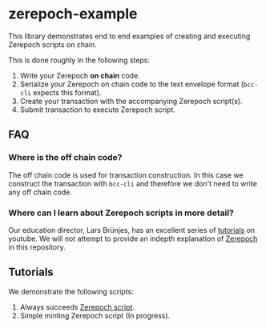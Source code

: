 # zerepoch-example

This library demonstrates end to end examples of creating and executing Zerepoch scripts on chain.

This is done roughly in the following steps:

1. Write your Zerepoch **on chain** code.
2. Serialize your Zerepoch on chain code to the text envelope format (`bcc-cli` expects this format).
3. Create your transaction with the accompanying Zerepoch script(s).
4. Submit transaction to execute Zerepoch script.

## FAQ

### Where is the off chain code?

The off chain code is used for transaction construction. In this case we construct the transaction with `bcc-cli` and therefore we don't need to write any off chain code.

### Where can I learn about Zerepoch scripts in more detail?

Our education director, Lars Brünjes, has an excellent series of [tutorials](https://youtu.be/IEn6jUo-0vU) on youtube. We will not attempt to provide an indepth explanation of [Zerepoch](https://docs.bcc.org/projects/zerepoch/en/latest/) in this repository.

## Tutorials

We demonstrate the following scripts:

1. Always succeeds [Zerepoch script](src/Bcc/ZerepochExample/Untyped/AlwaysSucceeds.hs).
2. Simple minting Zerepoch script (In progress).




